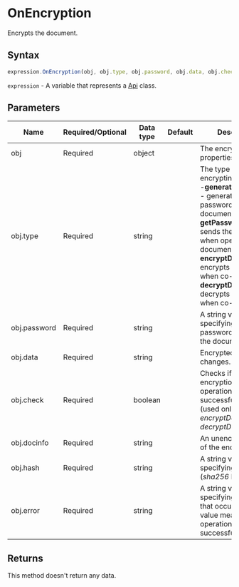 # OnEncryption

Encrypts the document.

## Syntax

```javascript
expression.OnEncryption(obj, obj.type, obj.password, obj.data, obj.check, obj.docinfo, obj.hash, obj.error);
```

`expression` - A variable that represents a [Api](../Api.md) class.

## Parameters

| **Name** | **Required/Optional** | **Data type** | **Default** | **Description** |
| ------------- | ------------- | ------------- | ------------- | ------------- |
| obj | Required | object |  | The encryption properties. |
| obj.type | Required | string |  | The type of encrypting operation:\ -**generatePassword** - generates a password for the document,\ -**getPasswordByFile** - sends the password when opening the document,\ -**encryptData** - encrypts changes when co-editing,\ -**decryptData** - decrypts changes when co-editing. |
| obj.password | Required | string |  | A string value specifying the password to access the document. |
| obj.data | Required | string |  | Encrypted/decrypted changes. |
| obj.check | Required | boolean |  | Checks if the encryption/decryption operation is successful or not (used only for *encryptData* or *decryptData* types). |
| obj.docinfo | Required | string |  | An unencrypted part of the encrypted file. |
| obj.hash | Required | string |  | A string value specifying a file hash (*sha256* by default). |
| obj.error | Required | string |  | A string value specifying an error that occurs (the "" value means that the operation is successful). |

## Returns

This method doesn't return any data.